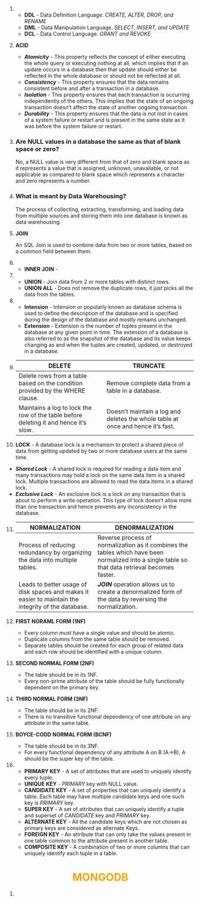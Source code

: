 1. * **DDL** - Data Definition Language. *CREATE, ALTER, DROP, and RENAME* 
   * **DML** - Data Manipulation Language. *SELECT, INSERT, and UPDATE*
   * **DCL** - Data Control Language. *GRANT and REVOKE*
   
2. **ACID** 

   * ***Atomicity*** -  This property reflects the concept of either executing the whole query or executing nothing at all, which implies that if an update occurs in a database then that update should either be reflected in the whole database or should not be reflected at all.
   * ***Consistency*** - This property ensures that the data remains consistent before and after a transaction in a database.
   * ***Isolation*** - This property ensures that each transaction is occurring independently of the others. This implies that the state of an ongoing transaction doesn’t affect the state of another ongoing transaction.
   * ***Durability*** - This property ensures that the data is not lost in cases of a system failure or restart and is present in the same state as it was before the system failure or restart.

3. ### Are NULL values in a database the same as that of blank space or zero?

   No, a NULL value is very different from that of zero and blank space as it represents a value that is assigned, unknown, unavailable, or not applicable as compared to blank space which represents a character and zero represents a number.

4. ### What is meant by Data Warehousing?

   The process of collecting, extracting, transforming, and loading data from multiple sources and storing them into one database is known as data warehousing.

5. **JOIN** 

   An SQL Join is used to combine data from two or more tables, based on a common field between them.

6. * **INNER JOIN** - 

7. * **UNION** - Join data from 2 or more tables with distinct rows.
   * **UNION ALL** - Does not remove the duplicate rows, it just picks all the data from the tables. 

8. * **Intension** - Intension or popularly known as database schema is used to define the description of the database and is specified during the design of the database and mostly remains unchanged.
   * **Extension** - Extension is the number of tuples present in the database at any given point in time. The extension of a database is also referred to as the snapshot of the database and its value keeps changing as and when the tuples are created, updated, or destroyed in a database.

9. | DELETE                                                       | TRUNCATE                                                     |
   | ------------------------------------------------------------ | ------------------------------------------------------------ |
   | Delete rows from a table based on the condition provided by the WHERE clause. | Remove complete data from a table in a database.             |
   | Maintains a log to lock the row of the table before deleting it and hence it’s slow. | Doesn’t maintain a log and deletes the whole table at once and hence it’s fast. |

10. **LOCK** - A database lock is a mechanism to protect a shared piece of data from getting updated by two or more database users at the same time.

   * ***Shared Lock*** - A shared lock is required for reading a data item and many transactions may hold a lock on the same data item in a shared lock. Multiple transactions are allowed to read the data items in a shared lock.
   * ***Exclusive Lock*** - An exclusive lock is a lock on any transaction that is about to perform a write operation. This type of lock doesn’t allow more than one transaction and hence prevents any inconsistency in the database.

11. | NORMALIZATION                                                | DENORMALIZATION                                              |
       | ------------------------------------------------------------ | ------------------------------------------------------------ |
       | Process of reducing redundancy by organizing the data into multiple tables. | Reverse process of normalization as it combines the tables which have been normalized into a single table so that data retrieval becomes faster. |
       | Leads to better usage of disk spaces and makes it easier to maintain the integrity of the database. | ***JOIN*** operation allows us to create a denormalized form of the data by reversing the normalization. |

12. **FIRST NORAML FORM (1NF)** 

    * Every column must have a single value and should be atomic.
    * Duplicate columns from the same table should be removed.
    * Separate tables should be created for each group of related data and each row should be identified with a unique column.

13. **SECOND NORMAL FORM (2NF)** 

    * The table should be in its 1NF.
    * Every non-prime attribute of the table should be fully functionally dependent on the primary key.

14. **THIRD NORMAL FORM (3NF)** 

    * The table should be in its 2NF.
    * There is no transitive functional dependency of one attribute on any attribute in the same table.

15. **BOYCE-CODD NORMAL FORM (BCNF)** 

    * The table should be in its 3NF.
    * For every functional dependency of any attribute A on B (A->B), A should be the super key of the table.

16. * **PRIMARY KEY** -  A set of attributes that are used to uniquely identify every tuple.
    * **UNIQUE KEY** - *PRIMARY* key with NULL value.
    * **CANDIDATE KEY** - A set of properties that can uniquely identify a table. Each table may have multiple candidate keys and one such key is *PRIMARY* key.
    * **SUPER KEY** - A set of attributes that can uniquely identify a tuple and superset of *CANDIDATE* key and *PRIMARY* key.
    * **ALTERNATE KEY** - All the candidate keys which are not chosen as primary keys are considered as alternate Keys.
    * **FOREIGN KEY** - An attribute that can only take the values present in one table common to the attribute present in another table.
    * **COMPOSITE KEY** - A combination of two or more columns that can uniquely identify each tuple in a table.

<h1 style="color:orange; text-align:center">MONGODB</h1>

1. 

​      


​      

​       
